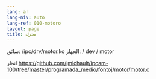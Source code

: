 ```yaml
---
lang: ar
lang-niv: auto
lang-ref: 010-motoro
layout: page
title: محرك
---
```



سائق: /ipc/drv/motor.ko
الجهاز: / dev / motor

انظر <https://github.com/jmichault/ipcam-100/tree/master/programada_medio/fontoj/motor/motor.c>


